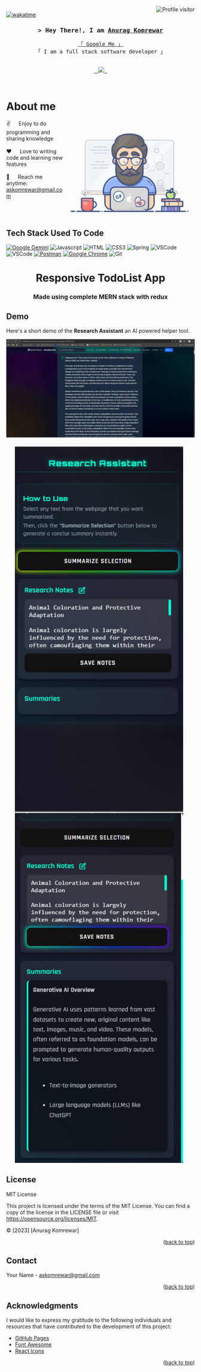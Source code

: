 <a href="https://komarev.com/ghpvc/?username=alsiam">
  <img align="right" src="https://komarev.com/ghpvc/?username=alsiam&label=Visitors&color=0e75b6&style=flat" alt="Profile visitor" />
</a>


[![wakatime](https://wakatime.com/badge/user/eebb3dd8-d9b2-40de-9b88-6fd6cac99dbc.svg)](https://wakatime.com/@eebb3dd8-d9b2-40de-9b88-6fd6cac99dbc)

<!-- Intro  -->
<h3 align="center">
        <samp>&gt; Hey There!, I am
                <b><a target="_blank" href="https://alsiam.com">Anurag Komrewar</a></b>
        </samp>
</h3>


<p align="center"> 
  <samp>
    <a href="https://anuragkom.github.io/portfolio/">「 Google Me 」</a>
    <br>
    「 I am a full stack software developer 」
    <br>
    <br>
  </samp>
</p>
<p align="center">
 <a href="" target="blank">
  <img src="https://img.shields.io/badge/Website-DC143C?style=for-the-badge&logo=medium&logoColor=white" alt="" />
 </a>
 <a href="" target="_blank">
  <img src="https://img.shields.io/badge/LinkedIn-0077B5?style=for-the-badge&logo=linkedin&logoColor=white" alt=""/>
 </a>
 <a href="" target="_blank">
  <img src="https://img.shields.io/badge/dev.to-0A0A0A?style=for-the-badge&logo=dev.to&logoColor=white" alt="" />
 </a>
 <a href="" target="_blank">
  <img src="https://img.shields.io/badge/Twitter-1DA1F2?style=for-the-badge&logo=twitter&logoColor=white" />
 </a>
 <a href="" target="_blank">
  <img src="https://img.shields.io/badge/Instagram-fe4164?style=for-the-badge&logo=instagram&logoColor=white" alt="" />
 </a> 
 <a href="" target="_blank">
  <img src="https://img.shields.io/badge/Facebook-20BEFF?&style=for-the-badge&logo=facebook&logoColor=white" alt=""  />
  </a> 
</p>
<br />

<!-- About Section -->
 # About me
 
<p>
 <img align="right" width="350" src="/assets/programmer.gif" alt="Coding gif" />
  
 ✌️ &emsp; Enjoy to do programming and sharing knowledge <br/><br/>
 ❤️ &emsp; Love to writing code and learning new features<br/><br/>
 📧 &emsp; Reach me anytime: askomrewar@gmail.com<br/><br/>
 <!--💬 &emsp; Ask me about anything [here](https://github.com/alsiam/alsiam/issues)-->
</p>

<br/>

## Tech Stack Used To Code

[![Google Gemini](https://img.shields.io/badge/Google%20Gemini-886FBF?logo=googlegemini&logoColor=fff)](#)
![Javascript](https://img.shields.io/badge/Javascript-F0DB4F?style=for-the-badge&labelColor=black&logo=javascript&logoColor=F0DB4F)
![HTML](https://img.shields.io/badge/HTML5-E34F26?style=for-the-badge&logo=html5&logoColor=white)
![CSS3](https://img.shields.io/badge/CSS3-1572B6?style=for-the-badge&logo=css3&logoColor=white)
![Spring](https://img.shields.io/badge/spring-%236DB33F.svg?style=for-the-badge&logo=spring&logoColor=white) 
![VSCode](https://img.shields.io/badge/Visual_Studio-0078d7?style=for-the-badge&logo=visual%20studio&logoColor=white)
![VSCode](https://img.shields.io/badge/Visual_Studio-0078d7?style=for-the-badge&logo=visual%20studio&logoColor=white)
[![Postman](https://img.shields.io/badge/Postman-FF6C37?logo=postman&logoColor=white)](#)
[![Google Chrome](https://img.shields.io/badge/Google%20Chrome-4285F4?logo=GoogleChrome&logoColor=white)](#)
![Git](https://img.shields.io/badge/Git-F05032?style=for-the-badge&logo=git&logoColor=white)


# <h1 align = "center">Responsive TodoList App</h1>
### <h3 align= "center">Made using complete MERN stack with redux</h1>
<!-- DEMO-->
## Demo
<div>
  <p>
  Here's a short demo of the <b>Research Assistant</b> an AI powered helper tool.
</p>
  
<p align="center">
  <img align="center" width="1000" src="/assets/Research-assistant.gif" alt="Coding gif" />
</p>
<p align="center">
<img src="assets/screenshot1.png" width="450" padding="50"> &nbsp; <img src="assets/screenshot2.png" width="450"> &nbsp; 
</p>
</div>

<!-- LICENSE -->
## License

MIT License

This project is licensed under the terms of the MIT License.
You can find a copy of the license in the LICENSE file or visit
https://opensource.org/licenses/MIT.

© [2023] [Anurag Komrewar]
<p align="right">(<a href="#readme-top">back to top</a>)</p>

<!-- CONTACT -->
## Contact

Your Name - askomrewar@gmail.com

<p align="right">(<a href="#readme-top">back to top</a>)</p>



<!-- ACKNOWLEDGMENTS -->
## Acknowledgments

I would like to express my gratitude to the following individuals and resources that have contributed to the development of this project:

* [GitHub Pages](https://pages.github.com)
* [Font Awesome](https://fontawesome.com)
* [React Icons](https://react-icons.github.io/react-icons/search)

<p align="right">(<a href="#readme-top">back to top</a>)</p>
